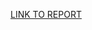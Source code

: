 [LINK TO REPORT](https://docs.google.com/document/d/1qpyOV7m8XbDmcMNHXXeBvRmID8ehRjSGdlJVDiU8mfs/edit)
